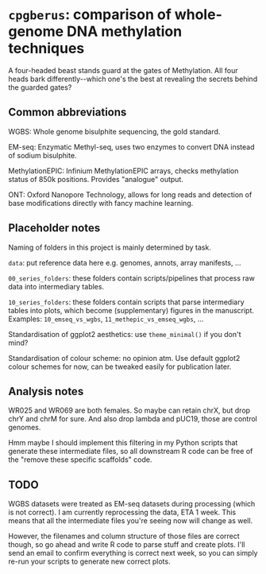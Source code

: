 # `cpgberus`: comparison of whole-genome DNA methylation techniques #

A four-headed beast stands guard at the gates of Methylation. All four heads bark differently--which one's the best at revealing the secrets behind the guarded gates?

## Common abbreviations ##

WGBS: Whole genome bisulphite sequencing, the gold standard.

EM-seq: Enzymatic Methyl-seq, uses two enzymes to convert DNA instead of sodium bisulphite.

MethylationEPIC: Infinium MethylationEPIC arrays, checks methylation status of 850k positions. Provides "analogue" output.

ONT: Oxford Nanopore Technology, allows for long reads and detection of base modifications directly with fancy machine learning.

## Placeholder notes ##

Naming of folders in this project is mainly determined by task.

`data`: put reference data here e.g. genomes, annots, array manifests, ...

`00_series_folders`: these folders contain scripts/pipelines that process raw data into intermediary tables.

`10_series_folders`: these folders contain scripts that parse intermediary tables into plots, which become (supplementary) figures in the manuscript.\
Examples: `10_emseq_vs_wgbs`, `11_methepic_vs_emseq_wgbs`, ...

Standardisation of ggplot2 aesthetics: use `theme_minimal()` if you don't mind?

Standardisation of colour scheme: no opinion atm. Use default ggplot2 colour schemes for now, can be tweaked easily for publication later.

## Analysis notes ##

WR025 and WR069 are both females. So maybe can retain chrX, but drop chrY and chrM for sure. And also drop lambda and pUC19, those are control genomes.

Hmm maybe I should implement this filtering in my Python scripts that generate these intermediate files, so all downstream R code can be free of the "remove these specific scaffolds" code.

## TODO ##

WGBS datasets were treated as EM-seq datasets during processing (which is not correct). I am currently reprocessing the data, ETA 1 week. This means that all the intermediate files you're seeing now will change as well.

However, the filenames and column structure of those files are correct though, so go ahead and write R code to parse stuff and create plots. I'll send an email to confirm everything is correct next week, so you can simply re-run your scripts to generate new correct plots.
